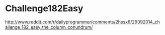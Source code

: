 Challenge182Easy
================
http://www.reddit.com/r/dailyprogrammer/comments/2hssx6/29092014_challenge_182_easy_the_column_conundrum/
